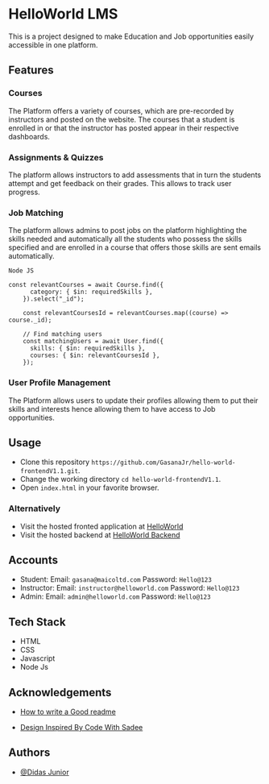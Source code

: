 
# HelloWorld LMS

This is a project designed to make Education and Job opportunities easily accessible in one platform.

## Features

### Courses

The Platform offers a variety of courses, which are pre-recorded by instructors and posted on the website. The courses that a student is enrolled in or that the instructor has posted appear in their respective dashboards.
### Assignments & Quizzes

The platform allows instructors to add assessments that in turn the students attempt and get feedback on their grades. This allows to track user progress.
### Job Matching

The platform allows admins to post jobs on the platform highlighting the skills needed and automatically all the students who possess the skills specified and are enrolled in a course that offers those skills are sent emails automatically.
````
Node JS

const relevantCourses = await Course.find({
      category: { $in: requiredSkills },
    }).select("_id");

    const relevantCoursesId = relevantCourses.map((course) => course._id);

    // Find matching users
    const matchingUsers = await User.find({
      skills: { $in: requiredSkills },
      courses: { $in: relevantCoursesId },
    });
````

### User Profile Management
The Platform allows users to update their profiles allowing them to put their skills and interests hence allowing them to have access to Job opportunities.

## Usage

- Clone this repository `https://github.com/GasanaJr/hello-world-frontendV1.1.git`.
- Change the working directory `cd hello-world-frontendV1.1`.
- Open `index.html` in your favorite browser.


### Alternatively
- Visit the hosted fronted application at [HelloWorld](https://helloworldprojectv1.netlify.app/)
- Visit the hosted backend at [HelloWorld Backend](https://hello-world-backend-0jav.onrender.com)

## Accounts

- Student: Email: `gasana@maicoltd.com` Password: `Hello@123`
- Instructor: Email: `instructor@helloworld.com` Password: `Hello@123`
- Admin: Email: `admin@helloworld.com` Password: `Hello@123`

## Tech Stack
- HTML
- CSS
- Javascript
- Node Js

## Acknowledgements

- [How to write a Good readme](https://bulldogjob.com/news/449-how-to-write-a-good-readme-for-your-github-project)

- [Design Inspired By Code With Sadee](https://github.com/codewithsadee)

## Authors

- [@Didas Junior](https://www.github.com/GasanaJr)


